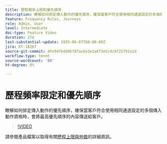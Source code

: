 ```yaml
---
title: 歷程頻率上限和優先順序
description: 瞭解如何排定傳入動作的優先順序，確保當客戶符合使用相同通道設定的多個傳入動作資格時，會將最高優先順序的內容傳送給客戶。
feature: Frequency Rules, Journeys
role: Admin, User
level: Intermediate
doc-type: Feature Video
duration: 274
last-substantial-update: 2025-06-07T00:00:00Z
jira: KT-18267
source-git-commit: dfe947bd40b787ac6e3e1a6f3e2c4c9f25791a1d
workflow-type: tm+mt
source-wordcount: '80'
ht-degree: 0%

---
```



# 歷程頻率限定和優先順序

瞭解如何排定傳入動作的優先順序，確保當客戶符合使用相同通道設定的多個傳入動作資格時，會將最高優先順序的內容傳送給客戶。

>[!VIDEO](https://video.tv.adobe.com/v/3447626/?learn=on&enablevpops&captions=chi_hant)

請參閱產品檔案以取得有關[歷程上限與仲裁](https://experienceleague.adobe.com/zh-hant/docs/journey-optimizer/using/conflict-prioritization/capping-rules/journey-capping)的詳細資訊。
